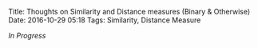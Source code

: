 Title: Thoughts on Similarity and Distance measures (Binary & Otherwise)
Date: 2016-10-29 05:18
Tags: Similarity, Distance Measure


*In Progress* 
